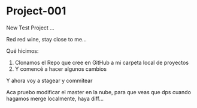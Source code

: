 # Project-001
New Test Project ...

Red red wine, stay close to me... 

Qué hicimos:
1. Clonamos el Repo que cree en GitHub a mi carpeta local de proyectos
2. Y comencé a hacer algunos cambios

Y ahora voy a stagear y commitear

Aca pruebo modificar el master en la nube, para que veas que dps cuando hagamos merge localmente, haya diff...
